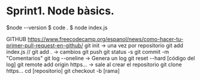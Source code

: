 # Sprint1. Node bàsics.

$node --version
$ code . 
$ node index.js

GITHUB https://www.freecodecamp.org/espanol/news/como-hacer-tu-primer-pull-request-en-github/
git init -> una vez por repositorio
git add index.js // git add . -> cambios
git push 
git status -s
git commit -m "Comentarios"
git log --oneline -> Genera un log
git reset --hard [código del log]
git remote add origin https... -> sale al crear el repositorio
git clone https...
cd [repositorio]
git checkout -b [rama]
